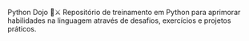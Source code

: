 Python Dojo 🐍⚔️
Repositório de treinamento em Python para aprimorar habilidades na linguagem através de desafios, exercícios e projetos práticos.